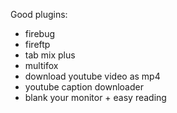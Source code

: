 ---
---

Good plugins:

- firebug
- fireftp
- tab mix plus
- multifox
- download youtube video as mp4
- youtube caption downloader
- blank your monitor + easy reading
